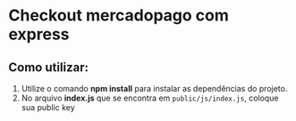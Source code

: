 # Checkout mercadopago com express

## Como utilizar:

1. Utilize o comando **npm install** para instalar as dependências do projeto.
2. No arquivo **index.js** que se encontra em ```public/js/index.js```, coloque sua public key 
